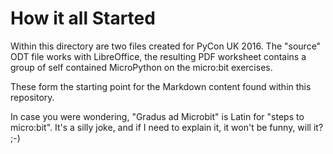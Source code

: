 # How it all Started

Within this directory are two files created for PyCon UK 2016. The "source"
ODT file works with LibreOffice, the resulting PDF worksheet contains a group
of self contained MicroPython on the micro:bit exercises.

These form the starting point for the Markdown content found within this
repository.

In case you were wondering, "Gradus ad Microbit" is Latin for "steps to
micro:bit". It's a silly joke, and if I need to explain it, it won't be funny,
will it? ;-)
